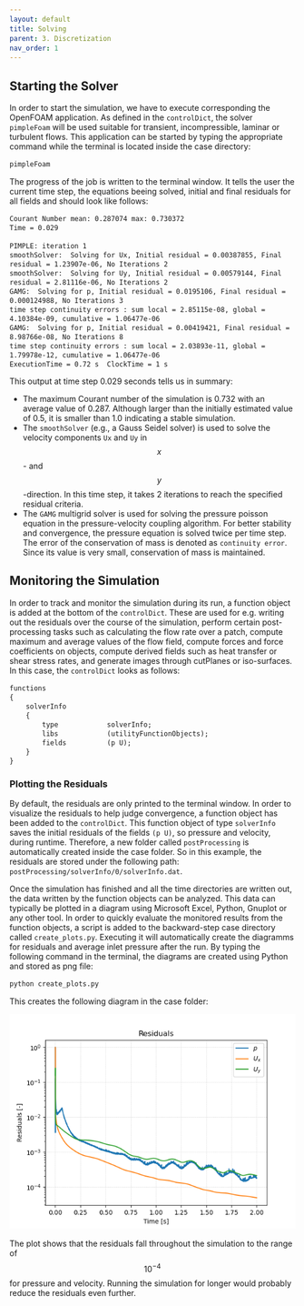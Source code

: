 ```yaml
---
layout: default
title: Solving
parent: 3. Discretization
nav_order: 1
---
```



## Starting the Solver

In order to start the simulation, we have to execute corresponding the OpenFOAM application. As defined in the `controlDict`, the solver `pimpleFoam` will be used suitable for transient, incompressible, laminar or turbulent flows. This application can be started by typing the appropriate command while the terminal is located inside the case directory:

```bash
pimpleFoam
```

The progress of the job is written to the terminal window. It tells the user the current time step, the equations beeing solved, initial and final residuals for all fields and should look like follows:

```
Courant Number mean: 0.287074 max: 0.730372
Time = 0.029

PIMPLE: iteration 1
smoothSolver:  Solving for Ux, Initial residual = 0.00387855, Final residual = 1.23907e-06, No Iterations 2
smoothSolver:  Solving for Uy, Initial residual = 0.00579144, Final residual = 2.81116e-06, No Iterations 2
GAMG:  Solving for p, Initial residual = 0.0195106, Final residual = 0.000124988, No Iterations 3
time step continuity errors : sum local = 2.85115e-08, global = 4.10384e-09, cumulative = 1.06477e-06
GAMG:  Solving for p, Initial residual = 0.00419421, Final residual = 8.98766e-08, No Iterations 8
time step continuity errors : sum local = 2.03893e-11, global = 1.79978e-12, cumulative = 1.06477e-06
ExecutionTime = 0.72 s  ClockTime = 1 s
```

This output at time step 0.029 seconds tells us in summary:
- The maximum Courant number of the simulation is 0.732 with an average value of 0.287. Although larger than the initially estimated value of 0.5, it is smaller than 1.0 indicating a stable simulation.
- The `smoothSolver` (e.g., a Gauss Seidel solver) is used to solve the velocity components `Ux` and `Uy` in $$x$$- and $$y$$-direction. In this time step, it takes 2 iterations to reach the specified residual criteria.
- The `GAMG` multigrid solver is used for solving the pressure poisson equation in the pressure-velocity coupling algorithm. For better stability and convergence, the pressure equation is solved twice per time step.
The error of the conservation of mass is denoted as `continuity error`. Since its value is very small, conservation of mass is maintained.


## Monitoring the Simulation

In order to track and monitor the simulation during its run, a function object is added at the bottom of the `controlDict`. These are used for e.g. writing out the residuals over the course of the simulation, perform certain post-processing tasks such as calculating the flow rate over a patch, compute maximum and average values of the flow field, compute forces and force coefficients on objects, compute derived fields such as heat transfer or shear stress rates, and generate images through cutPlanes or iso-surfaces. In this case, the `controlDict` looks as follows:

```
functions
{
    solverInfo
    {
        type            solverInfo;
        libs            (utilityFunctionObjects);
        fields          (p U);
    }
}
```

### Plotting the Residuals

By default, the residuals are only printed to the terminal window. In order to visualize the residuals to help judge convergence, a function object has been added to the `controlDict`. This function object of type `solverInfo` saves the initial residuals of the fields `(p U)`, so pressure and velocity, during runtime. Therefore, a new folder called `postProcessing` is automatically created inside the case folder. So in this example, the residuals are stored under the following path: `postProcessing/solverInfo/0/solverInfo.dat`.

Once the simulation has finished and all the time directories are written out, the data written by the function objects can be analyzed. This data can typically be plotted in a diagram using Microsoft Excel, Python, Gnuplot or any other tool. In order to quickly evaluate the monitored results from the function objects, a script is added to the backward-step case directory called `create_plots.py`. Executing it will automatically create the diagramms for residuals and average inlet pressure after the run. By typing the following command in the terminal, the diagrams are created using Python and stored as png file:

```bash
python create_plots.py
```

This creates the following diagram in the case folder:

![Backward-facing step case residuals](figures/backward-step-residuals.png)

The plot shows that the residuals fall throughout the simulation to the range of $$10^{-4}$$ for pressure and velocity. Running the simulation for longer would probably reduce the residuals even further.
